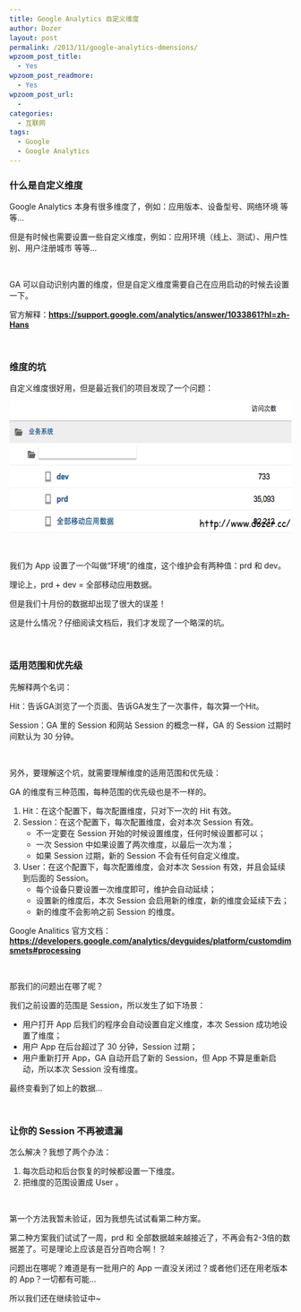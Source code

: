 ```yaml
---
title: Google Analytics 自定义维度
author: Dozer
layout: post
permalink: /2013/11/google-analytics-dmensions/
wpzoom_post_title:
  - Yes
wpzoom_post_readmore:
  - Yes
wpzoom_post_url:
  - 
categories:
  - 互联网
tags:
  - Google
  - Google Analytics
---
```


### 什么是自定义维度

Google Analytics 本身有很多维度了，例如：应用版本、设备型号、网络环境 等等…

但是有时候也需要设置一些自定义维度，例如：应用环境（线上、测试）、用户性别、用户注册城市 等等…

<!--more-->

&nbsp;

GA 可以自动识别内置的维度，但是自定义维度需要自己在应用启动的时候去设置一下。

官方解释：<a href="https://support.google.com/analytics/answer/1033861?hl=zh-Hans" target="_blank"><strong>https://support.google.com/analytics/answer/1033861?hl=zh-Hans</strong></a>

&nbsp;

### 维度的坑

自定义维度很好用，但是最近我们的项目发现了一个问题：

[<img class="alignnone size-full wp-image-1398" alt="ga-10" src="/uploads/2013/11/ga-10.png" width="592" height="235" />][1]

&nbsp;

我们为 App 设置了一个叫做“环境”的维度，这个维护会有两种值：prd 和 dev。

理论上，prd + dev = 全部移动应用数据。

但是我们十月份的数据却出现了很大的误差！

这是什么情况？仔细阅读文档后，我们才发现了一个略深的坑。

&nbsp;

### 适用范围和优先级

先解释两个名词：

Hit：告诉GA浏览了一个页面、告诉GA发生了一次事件，每次算一个Hit。

Session：GA 里的 Session 和网站 Session 的概念一样，GA 的 Session 过期时间默认为 30 分钟。

&nbsp;

另外，要理解这个坑，就需要理解维度的适用范围和优先级：

GA 的维度有三种范围，每种范围的优先级也是不一样的。

1.  Hit：在这个配置下，每次配置维度，只对下一次的 Hit 有效。
2.  Session：在这个配置下，每次配置维度，会对本次 Session 有效。 
    *   不一定要在 Session 开始的时候设置维度，任何时候设置都可以；
    *   一次 Session 中如果设置了两次维度，以最后一次为准；
    *   如果 Session 过期，新的 Session 不会有任何自定义维度。
3.  User：在这个配置下，每次配置维度，会对本次 Session 有效，并且会延续到后面的 Session。 
    *   每个设备只要设置一次维度即可，维护会自动延续；
    *   设置新的维度后，本次 Session 会启用新的维度，新的维度会延续下去；
    *   新的维度不会影响之前 Session 的维度。

Google Analitics 官方文档：<a href="https://developers.google.com/analytics/devguides/platform/customdimsmets#processing" target="_blank"><strong>https://developers.google.com/analytics/devguides/platform/customdimsmets#processing</strong></a>

&nbsp;

那我们的问题出在哪了呢？

我们之前设置的范围是 Session，所以发生了如下场景：

*   用户打开 App 后我们的程序会自动设置自定义维度，本次 Session 成功地设置了维度；
*   用户 App 在后台超过了 30 分钟，Session 过期；
*   用户重新打开 App，GA 自动开启了新的 Session，但 App 不算是重新启动，所以本次 Session 没有维度。

最终变看到了如上的数据…

&nbsp;

### 让你的 Session 不再被遗漏

怎么解决？我想了两个办法：

1.  每次启动和后台恢复的时候都设置一下维度。
2.  把维度的范围设置成 User 。

&nbsp;

第一个方法我暂未验证，因为我想先试试看第二种方案。

第二种方案我们试试了一周，prd 和 全部数据越来越接近了，不再会有2-3倍的数据差了。可是理论上应该是百分百吻合啊！？

问题出在哪呢？难道是有一批用户的 App 一直没关闭过？或者他们还在用老版本的 App？一切都有可能…

所以我们还在继续验证中~

 [1]: /uploads/2013/11/ga-10.png
